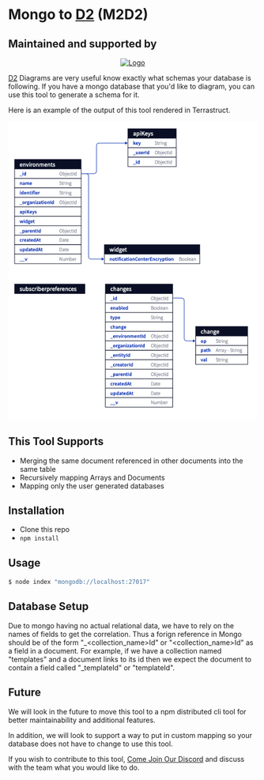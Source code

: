 # Mongo to [D2](https://github.com/terrastruct/d2#related) (M2D2)

## Maintained and supported by

<div align="center">
  <a href="https://novu.co" target="_blank">
  <picture>
    <source media="(prefers-color-scheme: dark)" srcset="https://user-images.githubusercontent.com/2233092/213641039-220ac15f-f367-4d13-9eaf-56e79433b8c1.png">
    <img src="https://user-images.githubusercontent.com/2233092/213641043-3bbb3f21-3c53-4e67-afe5-755aeb222159.png" width="280" alt="Logo"/>
  </picture>
  </a>
</div>

[D2](https://github.com/terrastruct/d2) Diagrams are very useful know exactly what schemas your database is following.
If you have a mongo database that you'd like to diagram, you can use this tool to generate a schema for it.

Here is an example of the output of this tool rendered in Terrastruct. 

![Example](./example.png)

## This Tool Supports
- Merging the same document referenced in other documents into the same table
- Recursively mapping Arrays and Documents
- Mapping only the user generated databases

## Installation

- Clone this repo
- `npm install`

## Usage

```sh
$ node index "mongodb://localhost:27017"
```

## Database Setup

Due to mongo having no actual relational data, we have to rely on the names of fields to get the correlation.
Thus a forign reference in Mongo should be of the form "_<collection_name>Id" or "<collection_name>Id" as a field in a document.
For example, if we have a collection named "templates" and a document links to its id 
then we expect the document to contain a field called "_templateId" or "templateId".

## Future

We will look in the future to move this tool to a npm distributed cli tool for better maintainability
and additional features.

In addition, we will look to support a way to put in custom mapping so your database does not have to change to use this tool.
 
If you wish to contribute to this tool, <a href="https://discord.novu.co">Come Join Our Discord</a> 
and discuss with the team what you would like to do. 

